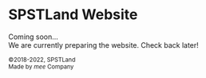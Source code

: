 <link rel="stylesheet" href="https://spstland.github.io/style.css">


# SPSTLand Website
Coming soon...<br>
We are currently preparing the website. Check back later!<br>

<middle><sub>
  &copy;2018-2022, SPSTLand<br>
  Made by <i>mee</i> Company
</sub></middle>
